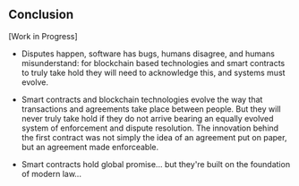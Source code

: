 ## Conclusion

\[Work in Progress\]

* Disputes happen, software has bugs, humans disagree, and humans misunderstand: for blockchain based technologies and smart contracts to truly take hold they will need to acknowledge this, and systems must evolve.

* Smart contracts and blockchain technologies evolve the way that transactions and agreements take place between people. But they will never truly take hold if they do not arrive bearing an equally evolved system of enforcement and dispute resolution. The innovation behind the first contract was not simply the idea of an agreement put on paper, but an agreement made enforceable.

* Smart contracts hold global promise... but they're built on the foundation of modern law...



